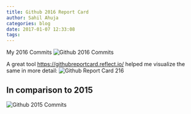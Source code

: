 ```yaml
---
title: Github 2016 Report Card
author: Sahil Ahuja
categories: blog
date: 2017-01-07 12:33:08
tags:
---
```

My 2016 Commits
![Github 2016 Commits](/images/github-2016-commits.png)
 <!-- more -->
 
A great tool https://githubreportcard.reflect.io/ helped me visualize the same in more detail:
![Github Report Card 216](/images/github-report-card-2016.png)

In comparison to 2015
-----
![Github 2015 Commits](/images/github-2015-commits.jpg)